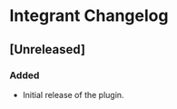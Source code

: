 <!-- Keep a Changelog guide -> https://keepachangelog.com -->

# Integrant Changelog

## [Unreleased]
### Added
- Initial release of the plugin.
